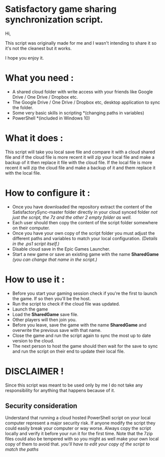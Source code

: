 # Satisfactory game sharing synchronization script.

Hi,

This script was originally made for me and I wasn't intending to share it so it's not the cleanest but it works.

I hope you enjoy it.

# What you need : 

- A shared cloud folder with write access with your friends like Google Drive / One Drive / Dropbox etc.
- The Google Drive / One Drive / Dropbox etc, desktop application to sync the folder.
- Some very basic skills in scripting *(changing paths in variables)
- PowerShell *(included in Windows 10)

# What it does : 

This script will take you local save file and compare it with a cloud shared file and if the cloud file is more recent it will zip your local file and make a backup of it then replace it file with the cloud file. If the local file is more recent it will zip the cloud file and make a backup of it and them replace it with the local file.

# How to configure it : 

- Once you have downloaded the repository extract the content of the SatisfactorySync-master folder directly in your cloud synced folder 
*not just the script, the 7z and the other 2 empty folder as well.*
- Each user should then copy the content of the script folder somewhere on their computer.
- Once you have your own copy of the script folder you must adjust the different paths and variables to match your local configuration. *(Details in the .ps1 script itself.)*
- Disable cloud save in the Epic Games Launcher.
- Start a new game or save an existing game with the name **SharedGame** *(you can change that name in the script.)*

# How to use it : 

- Before you start your gaming session check if you're the first to launch the game. If so then you'll be the host.
- Run the script to check if the cloud file was updated.
- Launch the game
- Load the **SharedGame** save file.
- Other players will then join you.
- Before you leave, save the game with the name **SharedGame** and overwrite the previous save with that name.
- Close the game and run the script again to sync the most up to date version to the cloud.
- The next person to host the game should then wait for the save to sync and run the script on their end to update their local file.

# DISCLAIMER !

Since this script was meant to be used only by me I do not take any responsibility for anything that happens because of it.

## Security consideration 

Understand that running a cloud hosted PowerShell script on your local computer represent a major security risk. If anyone modify the script they could easily break your computer or way worse. Always copy the script locally and verify it before your run it for the first time. Note that the 7zip files could also be tempered with so you might as well make your own local copy of them to avoid that. *you'll have to edit your copy of the script to match the paths*
